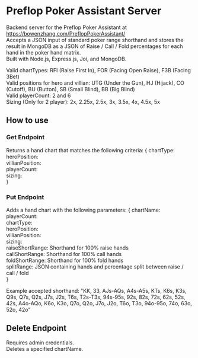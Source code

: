 # Preflop Poker Assistant Server
Backend server for the Preflop Poker Assistant at https://bowenzhang.com/PreflopPokerAssistant/  
Accepts a JSON input of standard poker range shorthand and stores the result in MongoDB as a JSON of Raise / Call / Fold percentages for each hand in the poker hand matrix.  
Built with Node.js, Express.js, Joi, and MongoDB.  

Valid chartTypes: RFI (Raise First In), FOR (Facing Open Raise), F3B (Facing 3Bet)  
Valid positions for hero and villian: UTG (Under the Gun), HJ (Hijack), CO (Cutoff), BU (Button), SB (Small Blind), BB (Big Blind)  
Valid playerCount: 2 and 6  
Sizing (Only for 2 player): 2x, 2.25x, 2.5x, 3x, 3.5x, 4x, 4.5x, 5x  

## How to use
### Get Endpoint
Returns a hand chart that matches the following criteria: {
        chartType:  
        heroPosition:  
        villianPosition:  
        playerCount:  
        sizing:  
}

### Put Endpoint
Adds a hand chart with the following parameters: {
        chartName:  
        playerCount:  
        chartType:  
        heroPosition:  
        villianPosition:  
        sizing:  
        raiseShortRange: Shorthand for 100% raise hands  
        callShortRange: Shorthand for 100% call hands  
        foldShortRange: Shorthand for 100% fold hands  
        splitRange: JSON containing hands and percentage split between raise / call / fold  
}

Example accepted shorthand: "KK, 33, AJs-AQs, A4s-A5s, KTs, K6s, K3s, Q9s, Q7s, Q2s, J7s, J2s, T6s, T2s-T3s, 94s-95s, 92s, 82s, 72s, 62s, 52s, 42s, A4o-AQo, K6o, K3o, Q7o, Q2o, J7o, J2o, T6o, T3o, 94o-95o, 74o, 63o, 52o, 42o"

## Delete Endpoint
Requires admin credentials.  
Deletes a specified chartName. 